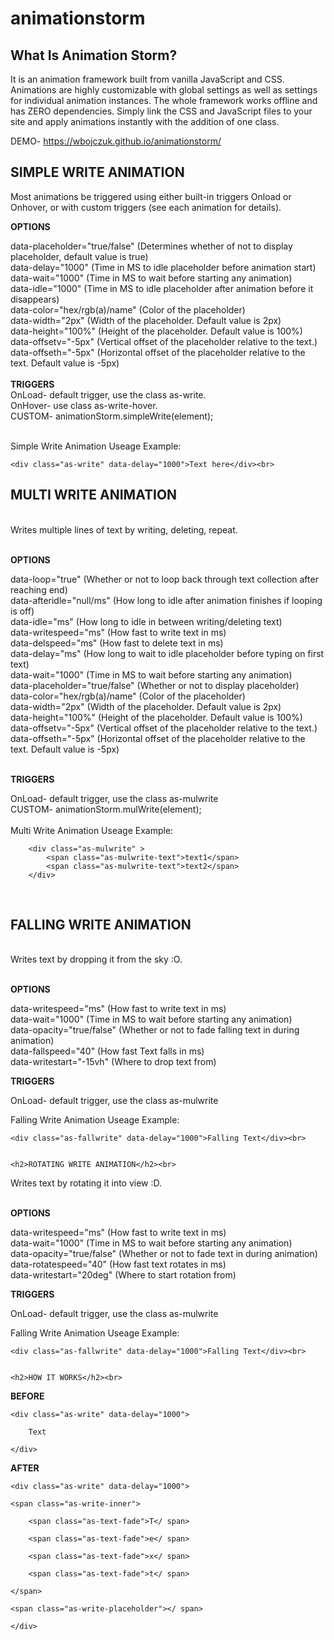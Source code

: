 # animationstorm

<h2>What Is Animation Storm?</h2>

It is an animation framework built from vanilla JavaScript and CSS. Animations are highly customizable with global settings as well as settings for individual animation instances. The whole framework works offline and has ZERO dependencies. Simply link the CSS and JavaScript files to your site and apply animations instantly with the addition of one class.<br> 

DEMO- https://wbojczuk.github.io/animationstorm/

<h2>SIMPLE WRITE ANIMATION</h2>

Most animations be triggered using either built-in triggers Onload or Onhover, or with custom triggers (see each animation for details).

**OPTIONS**

data-placeholder="true/false" (Determines whether of not to display placeholder, default value is true)<br>
data-delay="1000" (Time in MS to idle placeholder before animation start)<br>
data-wait="1000" (Time in MS to wait before starting any animation)<br>
data-idle="1000" (Time in MS to idle placeholder after animation before it disappears)<br>
data-color="hex/rgb(a)/name" (Color of the placeholder)<br>
data-width="2px" (Width of the placeholder. Default value is 2px)<br>
data-height="100%" (Height of the placeholder. Default value is 100%)<br>
data-offsetv="-5px" (Vertical offset of the placeholder relative to the text.)<br>
data-offseth="-5px" (Horizontal offset of the placeholder relative to the text. Default value is -5px)<br>
<br>
**TRIGGERS**<br>
OnLoad- default trigger, use the class as-write.<br>
OnHover- use class as-write-hover.<br>
CUSTOM- animationStorm.simpleWrite(element);<br>

<br>
Simple Write Animation Useage Example:<br>

    <div class="as-write" data-delay="1000">Text here</div><br>
    
    
<h2>MULTI WRITE ANIMATION</h2><br>
Writes multiple lines of text by writing, deleting, repeat.<br>
<br>

**OPTIONS**

data-loop="true" (Whether or not to loop back through text collection after reaching end)<br>
data-afteridle="null/ms" (How long to idle after animation finishes if looping is off)<br>
data-idle="ms" (How long to idle in between writing/deleting text)<br>
data-writespeed="ms" (How fast to write text in ms)<br>
data-delspeed="ms" (How fast to delete text in ms)<br>
data-delay="ms" (How long to wait to idle placeholder before typing on first text)<br>
data-wait="1000" (Time in MS to wait before starting any animation)<br>
data-placeholder="true/false" (Whether or not to display placeholder)<br>
data-color="hex/rgb(a)/name" (Color of the placeholder)<br>
data-width="2px" (Width of the placeholder. Default value is 2px)<br>
data-height="100%" (Height of the placeholder. Default value is 100%)<br>
data-offsetv="-5px" (Vertical offset of the placeholder relative to the text.)<br>
data-offseth="-5px" (Horizontal offset of the placeholder relative to the text. Default value is -5px)<br>
<br>

**TRIGGERS**

OnLoad- default trigger, use the class as-mulwrite<br>
CUSTOM- animationStorm.mulWrite(element);<br><br>
Multi Write Animation Useage Example:

        <div class="as-mulwrite" >
            <span class="as-mulwrite-text">text1</span>
            <span class="as-mulwrite-text">text2</span>
        </div>
        
<br>

<h2>FALLING WRITE ANIMATION</h2><br>
Writes text by dropping it from the sky :O.<br>
<br>

**OPTIONS**

data-writespeed="ms" (How fast to write text in ms)<br>
data-wait="1000" (Time in MS to wait before starting any animation)<br>
data-opacity="true/false" (Whether or not to fade falling text in during animation)<br>
data-fallspeed="40" (How fast Text falls in ms)<br>
data-writestart="-15vh" (Where to drop text from)
<br>

**TRIGGERS**

OnLoad- default trigger, use the class as-mulwrite<br>

Falling Write Animation Useage Example:<br>

    <div class="as-fallwrite" data-delay="1000">Falling Text</div><br>
    
    
    <h2>ROTATING WRITE ANIMATION</h2><br>
Writes text by rotating it into view :D.<br>
<br>

**OPTIONS**

data-writespeed="ms" (How fast to write text in ms)<br>
data-wait="1000" (Time in MS to wait before starting any animation)<br>
data-opacity="true/false" (Whether or not to fade text in during animation)<br>
data-rotatespeed="40" (How fast text rotates in ms)<br>
data-writestart="20deg" (Where to start rotation from)
<br>

**TRIGGERS**

OnLoad- default trigger, use the class as-mulwrite<br>

Falling Write Animation Useage Example:<br>

    <div class="as-fallwrite" data-delay="1000">Falling Text</div><br>
    
    
    <h2>HOW IT WORKS</h2><br>
    
    

**BEFORE**<br>

    <div class="as-write" data-delay="1000">

        Text

    </div>

**AFTER**<br>

    <div class="as-write" data-delay="1000">

    <span class="as-write-inner">

        <span class="as-text-fade">T</ span>

        <span class="as-text-fade">e</ span>

        <span class="as-text-fade">x</ span>

        <span class="as-text-fade">t</ span>

    </span>

    <span class="as-write-placeholder"></ span>

    </div>
